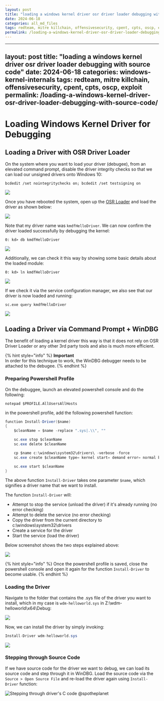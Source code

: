```yaml
---
layout: post
title: "loading a windows kernel driver osr driver loader debugging with source code"
date: 2024-06-18
categories: all_md_files
tags: redteam, mitre killchain, offensivesecurity, cpent, cpts, oscp, exploit
permalink: /loading-a-windows-kernel-driver-osr-driver-loader-debugging-with-source-code/
---
```


---
layout: post
title: "loading a windows kernel driver osr driver loader debugging with source code"
date: 2024-06-18
categories: windows-kernel-internals
tags: redteam, mitre killchain, offensivesecurity, cpent, cpts, oscp, exploit
permalink: /loading-a-windows-kernel-driver-osr-driver-loader-debugging-with-source-code/
---

# Loading Windows Kernel Driver for Debugging

## Loading a Driver with OSR Driver Loader

On the system where you want to load your driver (debugee), from an elevated command prompt, disable the driver integrity checks so that we can load our unsigned drivers onto Windows 10:

```
bcdedit /set nointegritychecks on; bcdedit /set testsigning on
```

![](<../../.gitbook/assets/image (253).png>)

Once you have rebooted the system, open up the [OSR Loader](https://www.osronline.com/article.cfm^article=157.htm) and load the driver as shown below:

![](../../.gitbook/assets/loadkerneldriver.gif)

Note that my driver name was `kmdfHelloDriver`. We can now confirm the driver loaded successfully by debugging the kernel:

```
0: kd> db kmdfHelloDriver
```

![](../../.gitbook/assets/confirmdriverloaded.gif)

Additionally, we can check it this way by showing some basic details about the loaded module:

```
0: kd> ln kmdfHelloDriver
```

![](<../../.gitbook/assets/image (254).png>)

If we check it via the service configuration manager, we also see that our driver is now loaded and running:

```
sc.exe query kmdfHelloDriver
```

![](<../../.gitbook/assets/image (255).png>)

## Loading a Driver via Command Prompt + WinDBG

The benefit of loading a kernel driver this way is that it does not rely on OSR Driver Loader or any other 3rd party tools and also is much more efficient.

{% hint style="info" %}
**Important**\
In order for this technique to work, the WinDBG debugger needs to be attached to the debugee.
{% endhint %}

### Preparing Powershell Profile

On the debuggee, launch an elevated powershell console and do the following:

```
notepad $PROFILE.AllUsersAllHosts
```

in the powershell profile, add the following powershell function:

```csharp
function Install-Driver($name)
{
	$cleanName = $name -replace ".sys|.\\", ""

	sc.exe stop $cleanName
	sc.exe delete $cleanName

	cp $name c:\windows\system32\drivers\ -verbose -force
	sc.exe create $cleanName type= kernel start= demand error= normal binPath= c:\windows\System32\Drivers\$cleanName.sys DisplayName= $cleanName

	sc.exe start $cleanName
}
```

The above function `Install-Driver` takes one parameter `$name`, which signifies a driver name that we want to install.&#x20;

The function `Install-Driver` will:

* Attempt to stop the service (unload the driver) if it's already running (no error checking)
* Attempt to delete the service (no error checking)
* Copy the driver from the current directory to c:\windows\system32\drivers
* Create a service for the driver
* Start the service (load the driver)

Below screenshot shows the two steps explained above:

![](<../../.gitbook/assets/image (596).png>)

{% hint style="info" %}
Once the powershell profile is saved, close the powershell console and open it again for the function `Install-Driver` to become usable.
{% endhint %}

### Loading the Driver

Navigate to the folder that contains the .sys file of the driver you want to install, which in my case is `wdm-helloworld.sys` in Z:\wdm-helloworld\x64\Debug:

![](<../../.gitbook/assets/image (599).png>)

Now, we can install the driver by simply invoking:

```csharp
Install-Driver wdm-helloworld.sys
```

![](../../.gitbook/assets/load-driver.gif)

### Stepping through Source Code

If we have source code for the driver we want to debug, we can load its source code and step through it in WinDBG.  Load the source code via the `Source > Open Source File` and re-load the driver again using `Install-Driver` function:

![Stepping through driver's C code](../../.gitbook/assets/debugging-kernel-source-code.gif)
@spotheplanet
